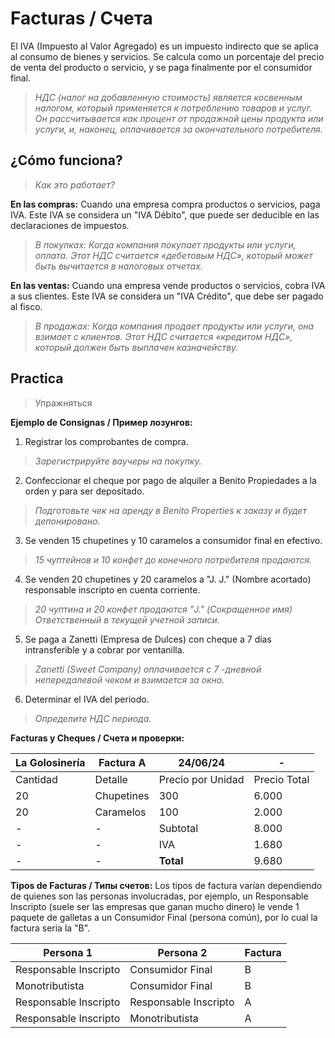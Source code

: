 #  Facturas / Счета
El IVA (Impuesto al Valor Agregado) es un impuesto indirecto que se aplica al consumo de bienes y servicios. Se calcula como un porcentaje del precio de venta del producto o servicio, y se paga finalmente por el consumidor final.
>*НДС (налог на добавленную стоимость) является косвенным налогом, который применяется к потреблению товаров и услуг. Он рассчитывается как процент от продажной цены продукта или услуги, и, наконец, оплачивается за окончательного потребителя.*
## ¿Cómo funciona?
>*Как это работает?*

**En las compras:** Cuando una empresa compra productos o servicios, paga IVA. Este IVA se considera un "IVA Débito", que puede ser deducible en las declaraciones de impuestos.
>*В покупках: Когда компания покупает продукты или услуги, оплата. Этот НДС считается «дебетовым НДС», который может быть вычитается в налоговых отчетах.*

**En las ventas:** Cuando una empresa vende productos o servicios, cobra IVA a sus clientes. Este IVA se considera un "IVA Crédito", que debe ser pagado al fisco.
>*В продажах: Когда компания продает продукты или услуги, она взимает с клиентов. Этот НДС считается «кредитом НДС», который должен быть выплачен казначейству.*
## Practica
>Упражняться

**Ejemplo de Consignas / Пример лозунгов:**
1. Registrar los comprobantes de compra.
>*Зарегистрируйте ваучеры на покупку.*
2. Confeccionar el cheque por pago de alquiler a Benito Propiedades a la orden y para ser depositado.
>*Подготовьте чек на аренду в Benito Properties к заказу и будет депонировано.*
3. Se venden 15 chupetines y 10 caramelos a consumidor final en efectivo.
>*15 чуптейнов и 10 конфет до конечного потребителя продаются.*
4. Se venden 20 chupetines y 20 caramelos a "J. J." (Nombre acortado) responsable inscripto en cuenta corriente.
>*20 чуптина и 20 конфет продаются "J." (Сокращенное имя) Ответственный в текущей учетной записи.*
5. Se paga a Zanetti (Empresa de Dulces) con cheque a 7 días intransferible y a cobrar por ventanilla.
>*Zanetti (Sweet Company) оплачивается с 7 -дневной непередалевой чеком и взимается за окно.*
6. Determinar el IVA del periodo.
>*Определите НДС периода.*

**Facturas y Cheques / Счета и проверки:**

| La Golosinería | Factura A  | 24/06/24          | -            |
| -------------- | ---------- | ----------------- | ------------ |
| Cantidad       | Detalle    | Precio por Unidad | Precio Total |
| 20             | Chupetines | 300               | 6.000        |
| 20             | Caramelos  | 100               | 2.000        |
| -              | -          | Subtotal          | 8.000        |
| -              | -          | IVA               | 1.680        |
| -              | -          | **Total**         | 9.680        |

**Tipos de Facturas / Типы счетов:**
Los tipos de factura varían dependiendo de quienes son las personas involucradas, por ejemplo, un Responsable Inscripto (suele ser las empresas que ganan mucho dinero) le vende 1 paquete de galletas a un Consumidor Final (persona común), por lo cual la factura seria la "B".

| Persona 1             | Persona 2             | Factura |
| --------------------- | --------------------- | ------- |
| Responsable Inscripto | Consumidor Final      | B       |
| Monotributista        | Consumidor Final      | B       |
| Responsable Inscripto | Responsable Inscripto | A       |
| Responsable Inscripto | Monotributista        | A       |
